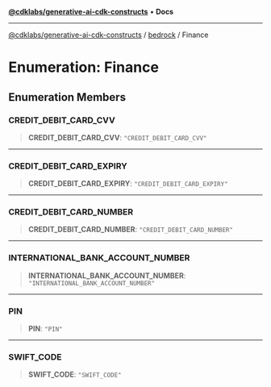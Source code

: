 [**@cdklabs/generative-ai-cdk-constructs**](../../../README.md) • **Docs**

***

[@cdklabs/generative-ai-cdk-constructs](../../../README.md) / [bedrock](../README.md) / Finance

# Enumeration: Finance

## Enumeration Members

### CREDIT\_DEBIT\_CARD\_CVV

> **CREDIT\_DEBIT\_CARD\_CVV**: `"CREDIT_DEBIT_CARD_CVV"`

***

### CREDIT\_DEBIT\_CARD\_EXPIRY

> **CREDIT\_DEBIT\_CARD\_EXPIRY**: `"CREDIT_DEBIT_CARD_EXPIRY"`

***

### CREDIT\_DEBIT\_CARD\_NUMBER

> **CREDIT\_DEBIT\_CARD\_NUMBER**: `"CREDIT_DEBIT_CARD_NUMBER"`

***

### INTERNATIONAL\_BANK\_ACCOUNT\_NUMBER

> **INTERNATIONAL\_BANK\_ACCOUNT\_NUMBER**: `"INTERNATIONAL_BANK_ACCOUNT_NUMBER"`

***

### PIN

> **PIN**: `"PIN"`

***

### SWIFT\_CODE

> **SWIFT\_CODE**: `"SWIFT_CODE"`
